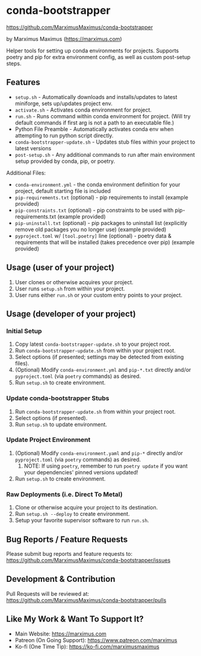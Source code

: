 # conda-bootstrapper

<https://github.com/MarximusMaximus/conda-bootstrapper>

by Marximus Maximus (<https://marximus.com>)

Helper tools for setting up conda environments for projects. Supports poetry and pip for extra environment config, as well as custom post-setup steps.

## Features

- `setup.sh` - Automatically downloads and installs/updates to latest miniforge, sets up/updates project env.
- `activate.sh` - Activates conda environment for project.
- `run.sh` - Runs command within conda environment for project. (Will try default commands if first arg is not a path to an executable file.)
- Python File Preamble - Automatically activates conda env when attempting to run python script directly.
- `conda-bootstrapper-update.sh` - Updates stub files within your project to latest versions
- `post-setup.sh` - Any additional commands to run after main environment setup provided by conda, pip, or poetry.

Additional Files:

- `conda-environment.yml` - the conda environment definition for your project, default starting file is included
- `pip-requirements.txt` (optional) - pip requirements to install (example provided)
- `pip-constraints.txt` (optional) - pip constraints to be used with pip-requirements.txt (example provided)
- `pip-uninstall.txt` (optional) - pip packages to uninstall list (explicitly remove old packages you no longer use) (example provided)
- `pyproject.toml` w/ `[tool.poetry]` line (optional) - poetry data & requirements that will be installed (takes precedence over pip) (example provided)

## Usage (user of your project)

1. User clones or otherwise acquires your project.
2. User runs `setup.sh` from within your project.
3. User runs either `run.sh` or your custom entry points to your project.

## Usage (developer of your project)

### Initial Setup

1. Copy latest `conda-bootstrapper-update.sh` to your project root.
2. Run `conda-bootstrapper-update.sh` from within your project root.
3. Select options (if presented; settings may be detected from existing files).
4. (Optional) Modify `conda-environment.yml` and `pip-*.txt` directly and/or `pyproject.toml` (via `poetry` commands) as desired.
5. Run `setup.sh` to create environment.

### Update conda-bootstrapper Stubs

1. Run `conda-bootstrapper-update.sh` from within your project root.
2. Select options (if presented).
3. Run `setup.sh` to update environment.

### Update Project Environment

1. (Optional) Modify `conda-environment.yaml` and `pip-*` directly and/or `pyproject.toml` (via `poetry` commands) as desired.
   1. NOTE: If using `poetry`, remember to run `poetry update` if you want your dependencies' pinned versions updated!
2. Run `setup.sh` to create environment.

### Raw Deployments (i.e. Direct To Metal)

1. Clone or otherwise acquire your project to its destination.
2. Run `setup.sh --deploy` to create environment.
3. Setup your favorite supervisor software to run `run.sh`.

## Bug Reports / Feature Requests

Please submit bug reports and feature requests to:
<https://github.com/MarximusMaximus/conda-bootstrapper/issues>

## Development & Contribution

Pull Requests will be reviewed at:
<https://github.com/MarximusMaximus/conda-bootstrapper/pulls>

## Like My Work & Want To Support It?

- Main Website: <https://marximus.com>
- Patreon (On Going Support): <https://www.patreon.com/marximus>
- Ko-fi (One Time Tip): <https://ko-fi.com/marximusmaximus>

